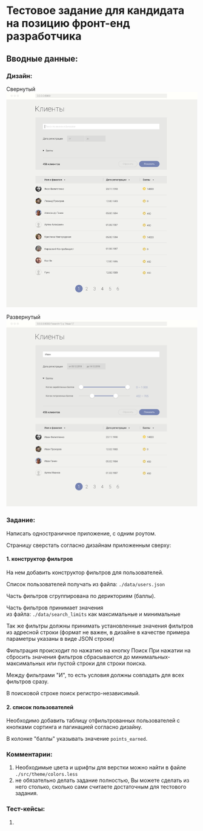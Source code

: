 # Тестовое задание для кандидата на позицию фронт-енд разработчика

## Вводные данные:

### Дизайн: 

Свернутый
![свернутый](./data/test_design_collapsed.png)

Развернутый
![Развернутый](./data/test_design_expanded.png)

### Задание:

Написать одностраничное приложение, с одним роутом.

Страницу сверстать согласно дизайнам приложенным сверху:

#### 1. конструктор фильтров
На нем добавить конструктор фильтров для пользователей.

 Список пользователей получать из файла:
 `./data/users.json`
 
Часть фильтров сгруппирована по дерикториям (баллы).
 
Часть фильтров принимает значения   
из файла: `./data/search_limits` как максимальные и минимальные

Так же фильтры должны принимать 
установленные значения фильтров из адресной строки 
(формат не важен, в дизайне в качестве примера параметры указаны в виде JSON строки)

Фильтрация происходит по нажатию на кнопку Поиск
При нажатии на сбросить значения фильтров сбрасываются до минимальных-максимальных 
или пустой строки для строки поиска.

Между фильтрами "И", то есть условия должны совпадать для всех фильтров сразу.

В поисковой строке поиск регистро-независимый.

#### 2. список пользователей

Необходимо добавить таблицу отфильтрованных пользователей
с кнопками сортинга и пагинацией согласно дизайну.

В колонке "баллы" указывать значение `points_earned`.

### Комментарии:

1. Необходимые цвета и шрифты для верстки можно найти в файле `./src/theme/colors.less`
2. не обязательно делать задание полностью, Вы можете сделать из него столько, сколько сами
считаете достаточным для тестового задания.


### Тест-кейсы:

1. 







